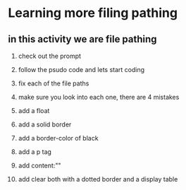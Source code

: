 # Learning more filing pathing #

## in this activity we are file pathing ##

1. check out the prompt

2. follow the psudo code and lets start coding

3. fix each of the file paths

4. make sure you look into each one, there are 4 mistakes

5. add a float

6. add a solid border

7. add a border-color of black

8. add a p tag

8. add content:""

9. add clear both with a dotted border and a display table

